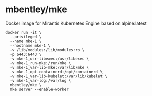 # mbentley/mke

Docker image for Mirantis Kubernetes Engine based on alpine:latest

```
docker run -it \
  --privileged \
  --name mke-1 \
  --hostname mke-1 \
  -v /lib/modules:/lib/modules:ro \
  -p 6443:6443 \
  -v mke-1_usr-libexec:/usr/libexec \
  -v mke-1_run-mke:/run/mke \
  -v mke-1_var-lib-mke:/var/lib/mke \
  -v mke-1_opt-containerd:/opt/containerd \
  -v mke-1_var-lib-kubelet:/var/lib/kubelet \
  -v mke-1_var-log:/var/log \
  mbentley/mke \
  mke server --enable-worker
```
